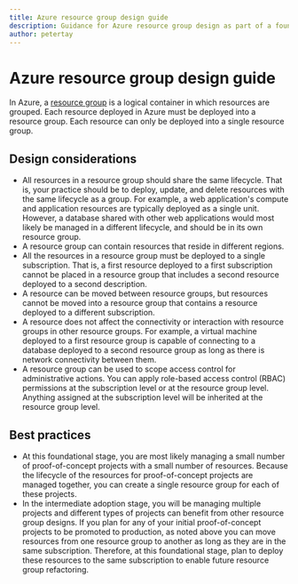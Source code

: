 ```yaml
---
title: Azure resource group design guide
description: Guidance for Azure resource group design as part of a foundational cloud adoption strategy
author: petertay
---
```


# Azure resource group design guide

In Azure, a [resource group](https://docs.microsoft.com/azure/azure-resource-manager/resource-group-overview#resource-groups) is a logical container in which resources are grouped. Each resource deployed in Azure must be deployed into a resource group. Each resource can only be deployed into a single resource group.

## Design considerations

- All resources in a resource group should share the same lifecycle. That is, your practice should be to deploy, update, and delete resources with the same lifecycle as a group. For example, a web application's compute and application resources are typically deployed as a single unit. However, a database shared with other web applications would most likely be managed in a different lifecycle, and should be in its own resource group.
- A resource group can contain resources that reside in different regions.
- All the resources in a resource group must be deployed to a single subscription. That is, a first resource deployed to a first subscription cannot be placed in a resource group that includes a second resource deployed to a second description. 
- A resource can be moved between resource groups, but resources cannot be moved into a resource group that contains a resource deployed to a different subscription.
- A resource does not affect the connectivity or interaction with resource groups in other resource groups. For example, a virtual machine deployed to a first resource group is capable of connecting to a database deployed to a second resource group as long as there is network connectivity between them.
- A resource group can be used to scope access control for administrative actions. You can apply role-based access control (RBAC) permissions at the subscription level or at the resource group level. Anything assigned at the subscription level will be inherited at the resource group level.

## Best practices

- At this foundational stage, you are most likely managing a small number of proof-of-concept projects with a small number of resources. Because the lifecycle of the resources for proof-of-concept projects are managed together, you can create a single resource group for each of these projects. 
- In the intermediate adoption stage, you will be managing multiple projects and different types of projects can benefit from other resource group designs. If you plan for any of your initial proof-of-concept projects to be promoted to production, as noted above you can move resources from one resource group to another as long as they are in the same subscription. Therefore, at this foundational stage, plan to deploy these resources to the same subscription to enable future resource group refactoring.